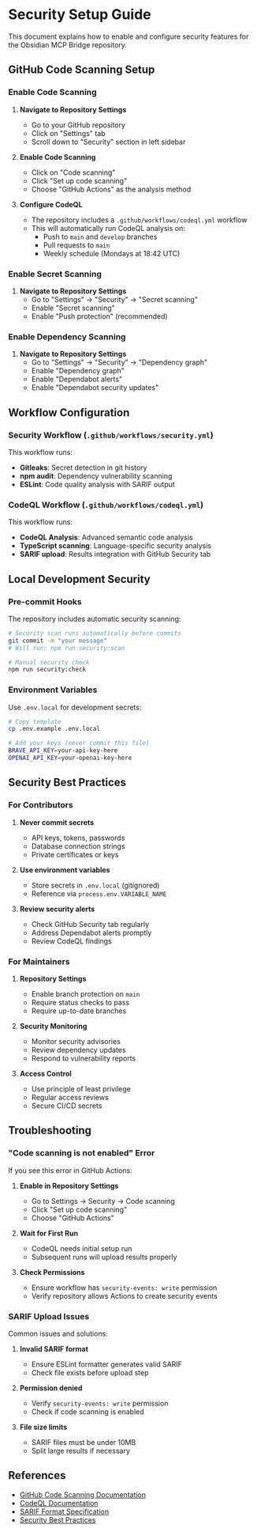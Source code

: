# Security Setup Guide

This document explains how to enable and configure security features for the Obsidian MCP Bridge repository.

## GitHub Code Scanning Setup

### Enable Code Scanning

1. **Navigate to Repository Settings**
   - Go to your GitHub repository
   - Click on "Settings" tab
   - Scroll down to "Security" section in left sidebar

2. **Enable Code Scanning**
   - Click on "Code scanning"
   - Click "Set up code scanning"
   - Choose "GitHub Actions" as the analysis method

3. **Configure CodeQL**
   - The repository includes a `.github/workflows/codeql.yml` workflow
   - This will automatically run CodeQL analysis on:
     - Push to `main` and `develop` branches
     - Pull requests to `main`
     - Weekly schedule (Mondays at 18:42 UTC)

### Enable Secret Scanning

1. **Navigate to Repository Settings**
   - Go to "Settings" → "Security" → "Secret scanning"
   - Enable "Secret scanning"
   - Enable "Push protection" (recommended)

### Enable Dependency Scanning

1. **Navigate to Repository Settings**
   - Go to "Settings" → "Security" → "Dependency graph"
   - Enable "Dependency graph"
   - Enable "Dependabot alerts"
   - Enable "Dependabot security updates"

## Workflow Configuration

### Security Workflow (`.github/workflows/security.yml`)

This workflow runs:

- **Gitleaks**: Secret detection in git history
- **npm audit**: Dependency vulnerability scanning  
- **ESLint**: Code quality analysis with SARIF output

### CodeQL Workflow (`.github/workflows/codeql.yml`)

This workflow runs:

- **CodeQL Analysis**: Advanced semantic code analysis
- **TypeScript scanning**: Language-specific security analysis
- **SARIF upload**: Results integration with GitHub Security tab

## Local Development Security

### Pre-commit Hooks

The repository includes automatic security scanning:

```bash
# Security scan runs automatically before commits
git commit -m "your message"
# Will run: npm run security:scan

# Manual security check
npm run security:check
```

### Environment Variables

Use `.env.local` for development secrets:

```bash
# Copy template
cp .env.example .env.local

# Add your keys (never commit this file)
BRAVE_API_KEY=your-api-key-here
OPENAI_API_KEY=your-openai-key-here
```

## Security Best Practices

### For Contributors

1. **Never commit secrets**
   - API keys, tokens, passwords
   - Database connection strings
   - Private certificates or keys

2. **Use environment variables**
   - Store secrets in `.env.local` (gitignored)
   - Reference via `process.env.VARIABLE_NAME`

3. **Review security alerts**
   - Check GitHub Security tab regularly
   - Address Dependabot alerts promptly
   - Review CodeQL findings

### For Maintainers

1. **Repository Settings**
   - Enable branch protection on `main`
   - Require status checks to pass
   - Require up-to-date branches

2. **Security Monitoring**
   - Monitor security advisories
   - Review dependency updates
   - Respond to vulnerability reports

3. **Access Control**
   - Use principle of least privilege
   - Regular access reviews
   - Secure CI/CD secrets

## Troubleshooting

### "Code scanning is not enabled" Error

If you see this error in GitHub Actions:

1. **Enable in Repository Settings**
   - Go to Settings → Security → Code scanning
   - Click "Set up code scanning"
   - Choose "GitHub Actions"

2. **Wait for First Run**
   - CodeQL needs initial setup run
   - Subsequent runs will upload results properly

3. **Check Permissions**
   - Ensure workflow has `security-events: write` permission
   - Verify repository allows Actions to create security events

### SARIF Upload Issues

Common issues and solutions:

1. **Invalid SARIF format**
   - Ensure ESLint formatter generates valid SARIF
   - Check file exists before upload step

2. **Permission denied**
   - Verify `security-events: write` permission
   - Check if code scanning is enabled

3. **File size limits**
   - SARIF files must be under 10MB
   - Split large results if necessary

## References

- [GitHub Code Scanning Documentation](https://docs.github.com/en/code-security/code-scanning)
- [CodeQL Documentation](https://codeql.github.com/docs/)
- [SARIF Format Specification](https://docs.oasis-open.org/sarif/sarif/v2.1.0/sarif-v2.1.0.html)
- [Security Best Practices](https://docs.github.com/en/code-security)
